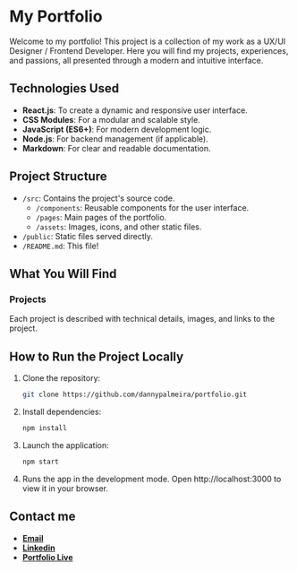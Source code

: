# My Portfolio

Welcome to my portfolio! This project is a collection of my work as a UX/UI Designer / Frontend Developer. Here you will find my projects, experiences, and passions, all presented through a modern and intuitive interface.

## Technologies Used

- **React.js**: To create a dynamic and responsive user interface.
- **CSS Modules**: For a modular and scalable style.
- **JavaScript (ES6+)**: For modern development logic.
- **Node.js**: For backend management (if applicable).
- **Markdown**: For clear and readable documentation.

## Project Structure

- `/src`: Contains the project's source code.
  - `/components`: Reusable components for the user interface.
  - `/pages`: Main pages of the portfolio.
  - `/assets`: Images, icons, and other static files.
- `/public`: Static files served directly.
- `/README.md`: This file!

## What You Will Find

### Projects
Each project is described with technical details, images, and links to the project.


## How to Run the Project Locally

1. Clone the repository:
   ```bash
   git clone https://github.com/dannypalmeira/portfolio.git

2. Install dependencies:
   ```bash
   npm install

3. Launch the application:
   ```bash
   npm start

4. Runs the app in the development mode.
Open http://localhost:3000 to view it in your browser.

## Contact me

- [**Email**](mailto:danielle.palmeira.ux@gmail.com)
- [**Linkedin**](https://www.linkedin.com/in/dannypalmeira/)
- [**Portfolio Live**](https://danny-palmeira-portfolio.vercel.app/)
